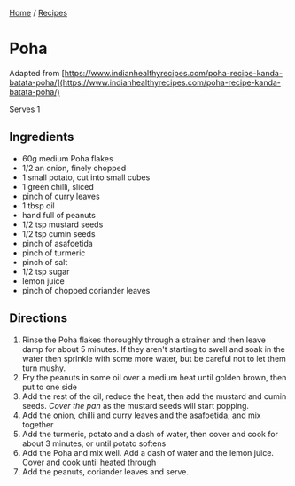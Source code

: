 [Home](../README.md) / [Recipes](README.md)

# Poha

Adapted from [https://www.indianhealthyrecipes.com/poha-recipe-kanda-batata-poha/](https://www.indianhealthyrecipes.com/poha-recipe-kanda-batata-poha/)

Serves 1

## Ingredients
- 60g medium Poha flakes
- 1/2 an onion, finely chopped
- 1 small potato, cut into small cubes
- 1 green chilli, sliced
- pinch of curry leaves
- 1 tbsp oil
- hand full of peanuts
- 1/2 tsp mustard seeds
- 1/2 tsp cumin seeds
- pinch of asafoetida
- pinch of turmeric
- pinch of salt
- 1/2 tsp sugar
- lemon juice
- pinch of chopped coriander leaves

## Directions
1. Rinse the Poha flakes thoroughly through a strainer and then leave damp for about 5 minutes.  If they aren't starting to swell and soak in the water then sprinkle with some more water, but be careful not to let them turn mushy.
1. Fry the peanuts in some oil over a medium heat until golden brown, then put to one side
1. Add the rest of the oil, reduce the heat, then add the mustard and cumin seeds.  _Cover the pan_ as the mustard seeds will start popping.
1. Add the onion, chilli and curry leaves and the asafoetida, and mix together
1. Add the turmeric, potato and a dash of water, then cover and cook for about 3 minutes, or until potato softens
1. Add the Poha and mix well.  Add a dash of water and the lemon juice.  Cover and cook until heated through
1. Add the peanuts, coriander leaves and serve.
